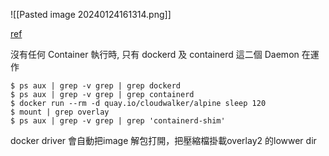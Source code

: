 ![[Pasted image 20240124161314.png]]

[ref](https://tarangsharma.hashnode.dev/docker-engine-architecture)

沒有任何 Container 執行時, 只有 dockerd 及 containerd 這二個 Daemon 在運作
```
$ ps aux | grep -v grep | grep dockerd
$ ps aux | grep -v grep | grep containerd
$ docker run --rm -d quay.io/cloudwalker/alpine sleep 120
$ mount | grep overlay
$ ps aux | grep -v grep | grep 'containerd-shim'

```



docker driver
會自動把image 解包打開，把壓縮檔掛載overlay2 的lowwer dir


